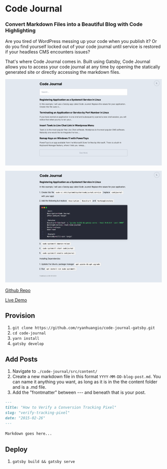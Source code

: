 # Code Journal

### Convert Markdown Files into a Beautiful Blog with Code Highlighting

Are you tired of WordPress messing up your code when you publish it? Or do you find yourself locked out of your code journal until service is restored if your headless CMS encounters issues?

That's where Code Journal comes in. Built using Gatsby, Code Journal allows you to access your code journal at any time by opening the statically generated site or directly accessing the markdown files.

![](src/images/code-journal.png "Code Journal")

![](src/images/code-journal-post.png "Code Journal Post")

[Github Repo](https://github.com/ryanhuangio/code-journal-gatsby)

[Live Demo](https://code.ryanhuang.io)

## Provision

1. `git clone https://github.com/ryanhuangio/code-journal-gatsby.git`
2. `cd code-journal`
3. `yarn install`
4. `gatsby develop`

## Add Posts

1. Navigate to `./code-journal/src/content/`
2. Create a new markdown file in this format `YYYY-MM-DD-blog-post.md`. You can name it anything you want, as long as it is in the the content folder and is a .md file.
3. Add the "frontmatter" between --- and beneath that is your post.

```markdown
---
title: "How to Verify a Conversion Tracking Pixel"
slug: "verify-tracking-pixel"
date: "2015-02-26"
---

Markdown goes here...
```

## Deploy

1. `gatsby build && gatsby serve`









